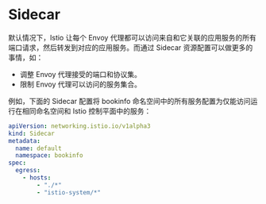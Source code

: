 # Sidecar

默认情况下，Istio 让每个 Envoy 代理都可以访问来自和它关联的应用服务的所有端口请求，然后转发到对应的应用服务。而通过 Sidecar 资源配置可以做更多的事情，如：

- 调整 Envoy 代理接受的端口和协议集。
- 限制 Envoy 代理可以访问的服务集合。

例如，下面的 Sidecar 配置将 bookinfo 命名空间中的所有服务配置为仅能访问运行在相同命名空间和 Istio 控制平面中的服务：

```yaml
apiVersion: networking.istio.io/v1alpha3
kind: Sidecar
metadata:
  name: default
  namespace: bookinfo
spec:
  egress:
    - hosts:
        - "./*"
        - "istio-system/*"
```
